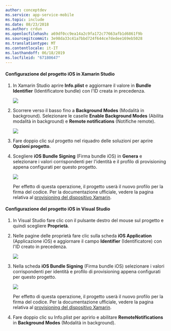 ```yaml
---
author: conceptdev
ms.service: app-service-mobile
ms.topic: include
ms.date: 08/23/2018
ms.author: crdun
ms.openlocfilehash: a69df0cc9ea14a2c9fa172c77663afb1d6861f9b
ms.sourcegitcommit: 3e98da33c41a7bbd724f644ce7dedee169eb5028
ms.translationtype: MT
ms.contentlocale: it-IT
ms.lasthandoff: 06/18/2019
ms.locfileid: "67180647"
---
```

#### <a name="configure-the-ios-project-in-xamarin-studio"></a>Configurazione del progetto iOS in Xamarin Studio
1. In Xamarin Studio aprire **Info.plist** e aggiornare il valore in **Bundle Identifier** (Identificatore bundle) con l'ID creata in precedenza.

    ![](./media/app-service-mobile-xamarin-ios-configure-project/mobile-services-ios-push-21.png)
2. Scorrere verso il basso fino a **Background Modes** (Modalità in background). Selezionare le caselle **Enable Background Modes** (Abilita modalità in background) e **Remote notifications** (Notifiche remote).

    ![](./media/app-service-mobile-xamarin-ios-configure-project/mobile-services-ios-push-22.png)
3. Fare doppio clic sul progetto nel riquadro delle soluzioni per aprire **Opzioni progetto**.
4. Scegliere **iOS Bundle Signing** (Firma bundle iOS) in **Genera** e selezionare i valori corrispondenti per l'identità e il profilo di provisioning appena configurati per questo progetto.

   ![](./media/app-service-mobile-xamarin-ios-configure-project/mobile-services-ios-push-20.png)

   Per effetto di questa operazione, il progetto userà il nuovo profilo per la firma del codice. Per la documentazione ufficiale, vedere la pagina relativa al [provisioning del dispositivo Xamarin].

#### <a name="configure-the-ios-project-in-visual-studio"></a>Configurazione del progetto iOS in Visual Studio
1. In Visual Studio fare clic con il pulsante destro del mouse sul progetto e quindi scegliere **Proprietà**.
2. Nelle pagine delle proprietà fare clic sulla scheda **iOS Application** (Applicazione iOS) e aggiornare il campo **Identifier** (Identificatore) con l'ID creato in precedenza.

    ![](./media/app-service-mobile-xamarin-ios-configure-project/mobile-services-ios-push-23.png)
3. Nella scheda **iOS Bundle Signing** (Firma bundle iOS) selezionare i valori corrispondenti per identità e profilo di provisioning appena configurati per questo progetto.

    ![](./media/app-service-mobile-xamarin-ios-configure-project/mobile-services-ios-push-24.png)

    Per effetto di questa operazione, il progetto userà il nuovo profilo per la firma del codice. Per la documentazione ufficiale, vedere la pagina relativa al [provisioning del dispositivo Xamarin].
4. Fare doppio clic su Info.plist per aprirlo e abilitare **RemoteNotifications** in **Background Modes** (Modalità in background).

[provisioning del dispositivo Xamarin]: http://developer.xamarin.com/guides/ios/getting_started/installation/device_provisioning/
